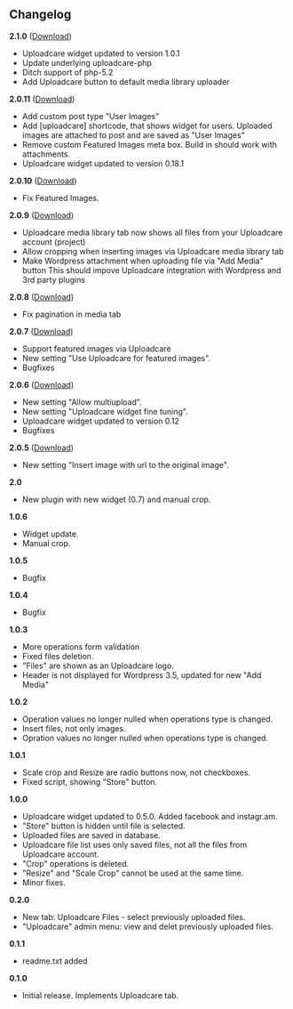 ## Changelog

**2.1.0** ([Download](http://downloads.wordpress.org/plugin/uploadcare.2.1.0.zip))
* Uploadcare widget updated to version 1.0.1
* Update underlying uploadcare-php
* Ditch support of php-5.2
* Add Uploadcare button to default media library uploader

**2.0.11** ([Download](http://downloads.wordpress.org/plugin/uploadcare.2.0.11.zip))
* Add custom post type "User Images"
* Add [uploadcare] shortcode, that shows widget for users. Uploaded images are attached to post
  and are saved as "User Images"
* Remove custom Featured Images meta box. Build in should work with attachments.
* Uploadcare widget updated to version 0.18.1

**2.0.10** ([Download](http://downloads.wordpress.org/plugin/uploadcare.2.0.10.zip))
* Fix Featured Images.

**2.0.9** ([Download](http://downloads.wordpress.org/plugin/uploadcare.2.0.9.zip))
* Uploadcare media library tab now shows all files from your Uploadcare account (project)
* Allow cropping when inserting images via Uploadcare media library tab
* Make Wordpress attachment when uploading file via "Add Media" button
  This should impove Uploadcare integration with Wordpress and 3rd party plugins

**2.0.8** ([Download](http://downloads.wordpress.org/plugin/uploadcare.2.0.8.zip))
* Fix pagination in media tab

**2.0.7** ([Download](http://downloads.wordpress.org/plugin/uploadcare.2.0.7.zip))
* Support featured images via Uploadcare
* New setting "Use Uploadcare for featured images".
* Bugfixes

**2.0.6** ([Download](http://downloads.wordpress.org/plugin/uploadcare.2.0.6.zip))
* New setting "Allow multiupload".
* New setting "Uploadcare widget fine tuning".
* Uploadcare widget updated to version 0.12
* Bugfixes

**2.0.5** ([Download](http://downloads.wordpress.org/plugin/uploadcare.2.0.5.zip))
* New setting "Insert image with url to the original image".

**2.0**
* New plugin with new widget (0.7) and manual crop.

**1.0.6**
* Widget update.
* Manual crop.

**1.0.5**
* Bugfix

**1.0.4**
* Bugfix

**1.0.3**
* More operations form validation
* Fixed files deletion.
* "Files" are shown as an Uploadcare logo.
* Header is not displayed for Wordpress 3.5, updated for new "Add Media"

**1.0.2**
* Operation values no longer nulled when operations type is changed.
* Insert files, not only images.
* Opration values no longer nulled when operations type is changed.

**1.0.1**
* Scale crop and Resize are radio buttons now, not checkboxes.
* Fixed script, showing "Store" button.

**1.0.0**
* Uploadcare widget updated to 0.5.0. Added facebook and instagr.am.
* "Store" button is hidden until file is selected.
* Uploaded files are saved in database.
* Uploadcare file list uses only saved files, not all the files from Uploadcare account.
* "Crop" operations is deleted.
* "Resize" and "Scale Crop" cannot be used at the same time.
* Minor fixes.

**0.2.0**
* New tab: Uploadcare Files - select previously uploaded files.
* "Uploadcare" admin menu: view and delet previously uploaded files.

**0.1.1**
* readme.txt added

**0.1.0**
* Initial release. Implements Uploadcare tab.

